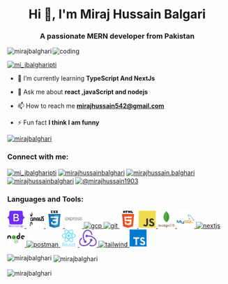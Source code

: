 <h1 align="center">Hi 👋, I'm Miraj Hussain Balgari</h1>
<h3 align="center">A passionate MERN developer from Pakistan</h3>

<img src="https://i.pinimg.com/originals/88/a9/69/88a969c3e830bbcbff939ea870058d91.gif" 
 align="right"  alt="coding" width="400" class="mb-5">

<p align="left"> <img src="https://komarev.com/ghpvc/?username=mirajbalghari&label=Profile%20views&color=0e75b6&style=flat" alt="mirajbalghari" /> </p>


<p align="left"> <a href="https://twitter.com/mi_jbalgharipti" target="blank"><img src="https://img.shields.io/twitter/follow/mi_jbalgharipti?logo=twitter&style=for-the-badge" alt="mi_jbalgharipti" /></a> </p>

- 🌱 I’m currently learning **TypeScript And NextJs**

- 💬 Ask me about **react ,javaScript and nodejs**

- 📫 How to reach me **mirajhussain542@gmail.com**

- ⚡ Fun fact **I think I am funny**

 <p align="left"> <a href="https://github.com/ryo-ma/github-profile-trophy"><img src="https://github-profile-trophy.vercel.app/?username=mirajbalghari" alt="mirajbalghari" /></a> </p>

<h3 align="left">Connect with me:</h3>
<p align="left">
<a href="https://twitter.com/mi_jbalgharipti" target="blank"><img align="center" src="https://raw.githubusercontent.com/rahuldkjain/github-profile-readme-generator/master/src/images/icons/Social/twitter.svg" alt="mi_jbalgharipti" height="30" width="40" /></a>
<a href="https://linkedin.com/in/mirajhussainbalghari" target="blank"><img align="center" src="https://raw.githubusercontent.com/rahuldkjain/github-profile-readme-generator/master/src/images/icons/Social/linked-in-alt.svg" alt="mirajhussainbalghari" height="30" width="40" /></a>
<a href="https://fb.com/mirajhussain.balghari" target="blank"><img align="center" src="https://raw.githubusercontent.com/rahuldkjain/github-profile-readme-generator/master/src/images/icons/Social/facebook.svg" alt="mirajhussain.balghari" height="30" width="40" /></a>
<a href="https://instagram.com/mirajhussainbalghari" target="blank"><img align="center" src="https://raw.githubusercontent.com/rahuldkjain/github-profile-readme-generator/master/src/images/icons/Social/instagram.svg" alt="mirajhussainbalghari" height="30" width="40" /></a>
<a href="https://www.youtube.com/c/@mirajhussain1903" target="blank"><img align="center" src="https://raw.githubusercontent.com/rahuldkjain/github-profile-readme-generator/master/src/images/icons/Social/youtube.svg" alt="@mirajhussain1903" height="30" width="40" /></a>
</p>

<h3 align="left">Languages and Tools:</h3>
<p align="left"> <a href="https://getbootstrap.com" target="_blank" rel="noreferrer"> <img src="https://raw.githubusercontent.com/devicons/devicon/master/icons/bootstrap/bootstrap-plain-wordmark.svg" alt="bootstrap" width="40" height="40"/> </a> <a href="https://canvasjs.com" target="_blank" rel="noreferrer"> <img src="https://raw.githubusercontent.com/Hardik0307/Hardik0307/master/assets/canvasjs-charts.svg" alt="canvasjs" width="40" height="40"/> </a> <a href="https://www.w3schools.com/css/" target="_blank" rel="noreferrer"> <img src="https://raw.githubusercontent.com/devicons/devicon/master/icons/css3/css3-original-wordmark.svg" alt="css3" width="40" height="40"/> </a> <a href="https://expressjs.com" target="_blank" rel="noreferrer"> <img src="https://raw.githubusercontent.com/devicons/devicon/master/icons/express/express-original-wordmark.svg" alt="express" width="40" height="40"/> </a> <a href="https://cloud.google.com" target="_blank" rel="noreferrer"> <img src="https://www.vectorlogo.zone/logos/google_cloud/google_cloud-icon.svg" alt="gcp" width="40" height="40"/> </a> <a href="https://git-scm.com/" target="_blank" rel="noreferrer"> <img src="https://www.vectorlogo.zone/logos/git-scm/git-scm-icon.svg" alt="git" width="40" height="40"/> </a> <a href="https://www.w3.org/html/" target="_blank" rel="noreferrer"> <img src="https://raw.githubusercontent.com/devicons/devicon/master/icons/html5/html5-original-wordmark.svg" alt="html5" width="40" height="40"/> </a> <a href="https://developer.mozilla.org/en-US/docs/Web/JavaScript" target="_blank" rel="noreferrer"> <img src="https://raw.githubusercontent.com/devicons/devicon/master/icons/javascript/javascript-original.svg" alt="javascript" width="40" height="40"/> </a> <a href="https://www.mongodb.com/" target="_blank" rel="noreferrer"> <img src="https://raw.githubusercontent.com/devicons/devicon/master/icons/mongodb/mongodb-original-wordmark.svg" alt="mongodb" width="40" height="40"/> </a> <a href="https://www.mysql.com/" target="_blank" rel="noreferrer"> <img src="https://raw.githubusercontent.com/devicons/devicon/master/icons/mysql/mysql-original-wordmark.svg" alt="mysql" width="40" height="40"/> </a> <a href="https://nextjs.org/" target="_blank" rel="noreferrer"> <img src="https://cdn.worldvectorlogo.com/logos/nextjs-2.svg" alt="nextjs" width="40" height="40"/> </a> <a href="https://nodejs.org" target="_blank" rel="noreferrer"> <img src="https://raw.githubusercontent.com/devicons/devicon/master/icons/nodejs/nodejs-original-wordmark.svg" alt="nodejs" width="40" height="40"/> </a> <a href="https://postman.com" target="_blank" rel="noreferrer"> <img src="https://www.vectorlogo.zone/logos/getpostman/getpostman-icon.svg" alt="postman" width="40" height="40"/> </a> <a href="https://reactjs.org/" target="_blank" rel="noreferrer"> <img src="https://raw.githubusercontent.com/devicons/devicon/master/icons/react/react-original-wordmark.svg" alt="react" width="40" height="40"/> </a> <a href="https://redux.js.org" target="_blank" rel="noreferrer"> <img src="https://raw.githubusercontent.com/devicons/devicon/master/icons/redux/redux-original.svg" alt="redux" width="40" height="40"/> </a> <a href="https://tailwindcss.com/" target="_blank" rel="noreferrer"> <img src="https://www.vectorlogo.zone/logos/tailwindcss/tailwindcss-icon.svg" alt="tailwind" width="40" height="40"/> </a> <a href="https://www.typescriptlang.org/" target="_blank" rel="noreferrer"> <img src="https://raw.githubusercontent.com/devicons/devicon/master/icons/typescript/typescript-original.svg" alt="typescript" width="40" height="40"/> </a> </p>

<p><img align="left" src="https://github-readme-stats.vercel.app/api/top-langs?username=mirajbalghari&show_icons=true&locale=en&layout=compact" alt="mirajbalghari" /></p>

<p>&nbsp;<img align="center" src="https://github-readme-stats.vercel.app/api?username=mirajbalghari&show_icons=true&locale=en" alt="mirajbalghari" /></p>

<p><img align="center" src="https://github-readme-streak-stats.herokuapp.com/?user=mirajbalghari&" alt="mirajbalghari" /></p>
